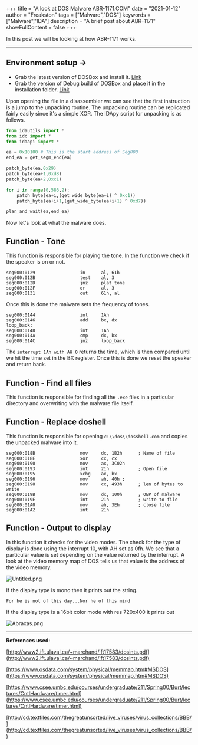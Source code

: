 
+++
title = "A look at DOS Malware ABR-1171.COM"
date = "2021-01-12"
author = "Freakston"
tags = ["Malware","DOS"]
keywords = ["Malware","IDA"]
description = "A brief post about ABR-1171"
showFullContent = false
+++

In this post we will be looking at how ABR-1171 works.

---
## Environment setup →

- Grab the latest version of DOSBox and install it. [Link](https://www.dosbox.com/download.php?main=1)
- Grab the version of Debug build of DOSBox and place it in the installation folder. [Link](https://www.vogons.org/viewtopic.php?t=7323)


Upon opening the file in a disassembler we can see that the first instruction is a jump to the unpacking routine. The unpacking routine can be replicated fairly easily since it's a  simple XOR. The IDApy script for unpacking is as follows.

 

```python
from idautils import *
from idc import *
from idaapi import *

ea = 0x10100 # This is the start address of Seg000
end_ea = get_segm_end(ea)

patch_byte(ea,0x29)
patch_byte(ea+1,0xd8)
patch_byte(ea+2,0xc1)

for i in range(0,586,2):
	patch_byte(ea+i,(get_wide_byte(ea+i) ^ 0xc1))
	patch_byte(ea+i+1,(get_wide_byte(ea+i+1) ^ 0xd7))

plan_and_wait(ea,end_ea)
```

Now let's look at what the malware does.

## Function - Tone

This function is responsible for playing the tone. In the function we check if the speaker is on or not. 

```
seg000:0129                 in      al, 61h
seg000:012B                 test    al, 3
seg000:012D                 jnz     plat_tone
seg000:012F                 or      al, 3
seg000:0131                 out     61h, al
```

Once this is done the malware sets the frequency of tones.

```
seg000:0144                 int     1Ah       
seg000:0146                 add     bx, dx
loop_back:
seg000:0148                 int     1Ah
seg000:014A                 cmp     dx, bx
seg000:014C                 jnz     loop_back
```

The ```interrupt 1Ah with AH 0``` returns the time, which is then compared until we hit the time set in the BX register. Once this is done we reset the speaker and return back.

## Function - Find all files

This function is responsible for finding all the `.exe` files in a particular directory and overwriting with the malware file itself.

## Function - Replace doshell

This function is responsible for opening `c:\\dos\\dosshell.com` and copies the unpacked malware into it.

```
seg000:018B                 mov     dx, 1B2h      ; Name of file
seg000:018E                 xor     cx, cx
seg000:0190                 mov     ax, 3C02h
seg000:0193                 int     21h           ; Open file   
seg000:0195                 xchg    ax, bx
seg000:0196                 mov     ah, 40h ; 
seg000:0198                 mov     cx, 493h      ; len of bytes to write
seg000:019B                 mov     dx, 100h      ; OEP of malware
seg000:019E                 int     21h           ; write to file       
seg000:01A0                 mov     ah, 3Eh       ; close file
seg000:01A2                 int     21h
```

## Function - Output to display

In this function it checks for the video modes. The check for the type of display is done using the interrupt 10, with AH set as 0fh. We see that a particular value is set depending on the value returned by the interrupt. A look at the video memory map of DOS tells us that value is the address of the video memory.   

![Untitled.png](Untitled.png)

If the display type is mono then it prints out the string.

```
For he is not of this day...Nor he of this mind
```

If the display type is a 16bit color mode with res 720x400 it prints out

![Abraxas.png](Abraxas.png)

---

**References used:** 

[http://www2.ift.ulaval.ca/~marchand/ift17583/dosints.pdf](http://www2.ift.ulaval.ca/~marchand/ift17583/dosints.pdf)

[https://www.osdata.com/system/physical/memmap.htm#MSDOS](https://www.osdata.com/system/physical/memmap.htm#MSDOS)

[https://www.csee.umbc.edu/courses/undergraduate/211/Spring00/Burt/lectures/CntlHardware/timer.html](https://www.csee.umbc.edu/courses/undergraduate/211/Spring00/Burt/lectures/CntlHardware/timer.html)


[http://cd.textfiles.com/thegreatunsorted/live_viruses/virus_collections/BBB/](http://cd.textfiles.com/thegreatunsorted/live_viruses/virus_collections/BBB/)
